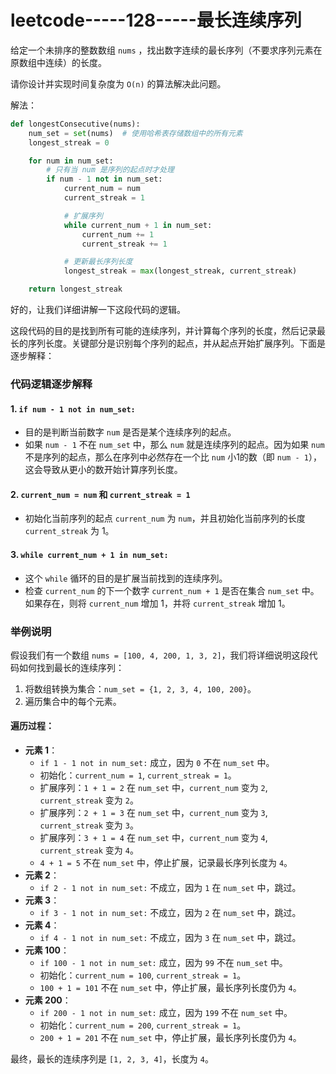 # leetcode-----128-----最长连续序列

给定一个未排序的整数数组 `nums` ，找出数字连续的最长序列（不要求序列元素在原数组中连续）的长度。

请你设计并实现时间复杂度为 `O(n)` 的算法解决此问题。



解法：

```python
def longestConsecutive(nums):
    num_set = set(nums)  # 使用哈希表存储数组中的所有元素
    longest_streak = 0

    for num in num_set:
        # 只有当 num 是序列的起点时才处理
        if num - 1 not in num_set:
            current_num = num
            current_streak = 1

            # 扩展序列
            while current_num + 1 in num_set:
                current_num += 1
                current_streak += 1

            # 更新最长序列长度
            longest_streak = max(longest_streak, current_streak)

    return longest_streak

```



好的，让我们详细讲解一下这段代码的逻辑。

这段代码的目的是找到所有可能的连续序列，并计算每个序列的长度，然后记录最长的序列长度。关键部分是识别每个序列的起点，并从起点开始扩展序列。下面是逐步解释：

### 代码逻辑逐步解释

#### 1. `if num - 1 not in num_set:`

- 目的是判断当前数字 `num` 是否是某个连续序列的起点。
- 如果 `num - 1` 不在 `num_set` 中，那么 `num` 就是连续序列的起点。因为如果 `num` 不是序列的起点，那么在序列中必然存在一个比 `num` 小1的数（即 `num - 1`），这会导致从更小的数开始计算序列长度。

#### 2. `current_num = num` 和 `current_streak = 1`

- 初始化当前序列的起点 `current_num` 为 `num`，并且初始化当前序列的长度 `current_streak` 为 1。

#### 3. `while current_num + 1 in num_set:`

- 这个 `while` 循环的目的是扩展当前找到的连续序列。
- 检查 `current_num` 的下一个数字 `current_num + 1` 是否在集合 `num_set` 中。如果存在，则将 `current_num` 增加 1，并将 `current_streak` 增加 1。

### 举例说明

假设我们有一个数组 `nums = [100, 4, 200, 1, 3, 2]`，我们将详细说明这段代码如何找到最长的连续序列：

1. 将数组转换为集合：`num_set = {1, 2, 3, 4, 100, 200}`。
2. 遍历集合中的每个元素。

#### 遍历过程：

- **元素 1**：
  - `if 1 - 1 not in num_set:` 成立，因为 `0` 不在 `num_set` 中。
  - 初始化：`current_num = 1`, `current_streak = 1`。
  - 扩展序列：`1 + 1 = 2` 在 `num_set` 中，`current_num` 变为 `2`, `current_streak` 变为 `2`。
  - 扩展序列：`2 + 1 = 3` 在 `num_set` 中，`current_num` 变为 `3`, `current_streak` 变为 `3`。
  - 扩展序列：`3 + 1 = 4` 在 `num_set` 中，`current_num` 变为 `4`, `current_streak` 变为 `4`。
  - `4 + 1 = 5` 不在 `num_set` 中，停止扩展，记录最长序列长度为 `4`。
- **元素 2**：
  - `if 2 - 1 not in num_set:` 不成立，因为 `1` 在 `num_set` 中，跳过。
- **元素 3**：
  - `if 3 - 1 not in num_set:` 不成立，因为 `2` 在 `num_set` 中，跳过。
- **元素 4**：
  - `if 4 - 1 not in num_set:` 不成立，因为 `3` 在 `num_set` 中，跳过。
- **元素 100**：
  - `if 100 - 1 not in num_set:` 成立，因为 `99` 不在 `num_set` 中。
  - 初始化：`current_num = 100`, `current_streak = 1`。
  - `100 + 1 = 101` 不在 `num_set` 中，停止扩展，最长序列长度仍为 `4`。
- **元素 200**：
  - `if 200 - 1 not in num_set:` 成立，因为 `199` 不在 `num_set` 中。
  - 初始化：`current_num = 200`, `current_streak = 1`。
  - `200 + 1 = 201` 不在 `num_set` 中，停止扩展，最长序列长度仍为 `4`。

最终，最长的连续序列是 `[1, 2, 3, 4]`，长度为 `4`。